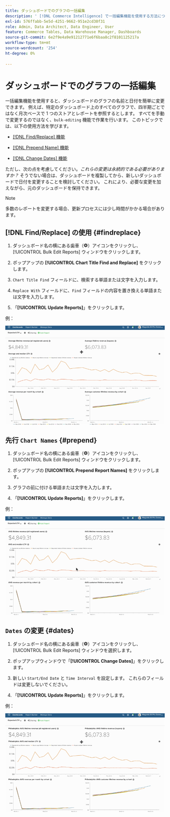 ```yaml
---
title: ダッシュボードでのグラフの一括編集
description: ' [!DNL Commerce Intelligence] で一括編集機能を使用する方法について説明します。'
exl-id: 576ffabb-5e5d-4251-9662-951e2cd30f31
role: Admin, Data Architect, Data Engineer, User
feature: Commerce Tables, Data Warehouse Manager, Dashboards
source-git-commit: 6e2f9e4a9e91212771e6f6baa8c2f8101125217a
workflow-type: tm+mt
source-wordcount: '254'
ht-degree: 0%

---
```


# ダッシュボードでのグラフの一括編集

一括編集機能を使用すると、ダッシュボードのグラフの名前と日付を簡単に変更できます。 例えば、特定のダッシュボード上のすべてのグラフで、四半期ごとではなく月次ベースで 1 つのストアとレポートを参照するとします。 すべてを手動で変更するのではなく、`bulk-editing` 機能で作業を行います。 このトピックでは、以下の使用方法を学びます。

* [ [!DNL Find/Replace]  機能](#findreplace)

* [ [!DNL Prepend Name]  機能](#prepend)

* [ [!DNL Change Dates]  機能](#dates)

ただし、次の点を考慮してください。*これらの変更は永続的である必要がありますか？* そうでない場合は、ダッシュボードを複製してから、新しいダッシュボードで日付を変更することを検討してください。 これにより、必要な変更を加えながら、元のダッシュボードを保持できます。

>[!NOTE]
>
>多数のレポートを変更する場合、更新プロセスには少し時間がかかる場合があります。

## [!DNL Find/Replace] の使用 {#findreplace}

1. ダッシュボード名の横にある歯車（![](../../assets/gear-icon.png)）アイコンをクリックし、[!UICONTROL Bulk Edit Reports] ウィンドウをクリックします。

1. ポップアップの **[!UICONTROL Chart Title Find and Replace]** をクリックします。

1. `Chart Title Find` フィールドに、検索する単語または文字を入力します。

1. `Replace With` フィールドに、`Find` フィールドの内容を置き換える単語または文字を入力します。

1. 「**[!UICONTROL Update Reports]**」をクリックします。

例：

![ 一括編集 ](../../assets/bulk_edit.gif)

## 先行 `Chart Names` {#prepend}

1. ダッシュボード名の横にある歯車（![](../../assets/gear-icon.png)）アイコンをクリックし、[!UICONTROL Bulk Edit Reports] ウィンドウをクリックします。

1. ポップアップの **[!UICONTROL Prepend Report Names]** をクリックします。

1. グラフの前に付ける単語または文字を入力します。

1. 「**[!UICONTROL Update Reports]**」をクリックします。

例：

![ 先頭に付加 ](../../assets/prepend.gif)

## `Dates` の変更 {#dates}

1. ダッシュボード名の横にある歯車（![](../../assets/gear-icon.png)）アイコンをクリックし、[!UICONTROL Bulk Edit Reports] ウィンドウを選択します。

1. ポップアップウィンドウで「**[!UICONTROL Change Dates]**」をクリックします。

1. 新しい `Start/End Date` と `Time Interval` を設定します。 これらのフィールドは変更しないでください。

1. 「**[!UICONTROL Update Reports]**」をクリックします。

例：

![ 日付変更 ](../../assets/dates.gif)
